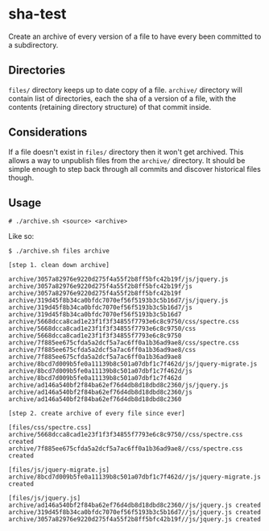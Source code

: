 # sha-test

Create an archive of every version of a file to have every been committed to a subdirectory.

## Directories

`files/` directory keeps up to date copy of a file.
`archive/` directory will contain list of directories, each the sha of a version of a file, with the contents (retaining directory structure) of that commit inside.

## Considerations

If a file doesn't exist in `files/` directory then it won't get archived. This allows a way to unpublish files from the `archive/` directory. It should be simple enough to step back through all commits and discover historical files though.

## Usage

    # ./archive.sh <source> <archive>

Like so:


    $ ./archive.sh files archive

    [step 1. clean down archive]

    archive/3057a82976e9220d275f4a55f2b8ff5bfc42b19f/js/jquery.js
    archive/3057a82976e9220d275f4a55f2b8ff5bfc42b19f/js
    archive/3057a82976e9220d275f4a55f2b8ff5bfc42b19f
    archive/319d45f8b34ca0bfdc7070ef56f5193b3c5b16d7/js/jquery.js
    archive/319d45f8b34ca0bfdc7070ef56f5193b3c5b16d7/js
    archive/319d45f8b34ca0bfdc7070ef56f5193b3c5b16d7
    archive/5668dcca8cad1e23f1f3f34855f7793e6c8c9750/css/spectre.css
    archive/5668dcca8cad1e23f1f3f34855f7793e6c8c9750/css
    archive/5668dcca8cad1e23f1f3f34855f7793e6c8c9750
    archive/7f885ee675cfda5a2dcf5a7ac6ff0a1b36ad9ae8/css/spectre.css
    archive/7f885ee675cfda5a2dcf5a7ac6ff0a1b36ad9ae8/css
    archive/7f885ee675cfda5a2dcf5a7ac6ff0a1b36ad9ae8
    archive/8bcd7d009b5fe0a11139b8c501a07dbf1c7f462d/js/jquery-migrate.js
    archive/8bcd7d009b5fe0a11139b8c501a07dbf1c7f462d/js
    archive/8bcd7d009b5fe0a11139b8c501a07dbf1c7f462d
    archive/ad146a540bf2f84ba62ef76d4db8d18dbd8c2360/js/jquery.js
    archive/ad146a540bf2f84ba62ef76d4db8d18dbd8c2360/js
    archive/ad146a540bf2f84ba62ef76d4db8d18dbd8c2360

    [step 2. create archive of every file since ever]

    [files/css/spectre.css]
    archive/5668dcca8cad1e23f1f3f34855f7793e6c8c9750//css/spectre.css created
    archive/7f885ee675cfda5a2dcf5a7ac6ff0a1b36ad9ae8//css/spectre.css created

    [files/js/jquery-migrate.js]
    archive/8bcd7d009b5fe0a11139b8c501a07dbf1c7f462d//js/jquery-migrate.js created

    [files/js/jquery.js]
    archive/ad146a540bf2f84ba62ef76d4db8d18dbd8c2360//js/jquery.js created
    archive/319d45f8b34ca0bfdc7070ef56f5193b3c5b16d7//js/jquery.js created
    archive/3057a82976e9220d275f4a55f2b8ff5bfc42b19f//js/jquery.js created
